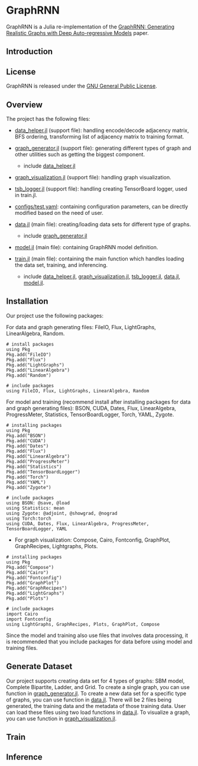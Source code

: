# GraphRNN

GraphRNN is a Julia re-implementation of the [GraphRNN: Generating Realistic Graphs with Deep Auto-regressive Models](https://arxiv.org/pdf/1802.08773.pdf) paper. 

## Introduction

## License
GraphRNN is released under the [GNU General Public License](LICENSE).

## Overview
The project has the following files:
* [data_helper.jl](https://github.com/lequytra/GraphRNN/blob/master/data_helpers.jl) (support file): handling encode/decode adjacency matrix, BFS ordering, transforming list of adjacency matrix to training format.
* [graph_generator.jl](https://github.com/lequytra/GraphRNN/blob/master/graph_generator.jl) (support file): generating different types of graph and other utilities such as getting the biggest component.
  * include [data_helper.jl](https://github.com/lequytra/GraphRNN/blob/master/data_helpers.jl)
* [graph_visualization.jl](https://github.com/lequytra/GraphRNN/blob/master/graph_visualization.jl) (support file): handling graph visualization.
* [tsb_logger.jl](https://github.com/lequytra/GraphRNN/blob/master/tsb_logger.jl) (support file): handling creating TensorBoard logger, used in train.jl.
* [configs/test.yaml](https://github.com/lequytra/GraphRNN/blob/master/configs/test.yaml): containing configuration parameters, can be directly modified based on the need of user.  
  
* [data.jl](https://github.com/lequytra/GraphRNN/blob/master/data.jl) (main file): creating/loading data sets for different type of graphs.
  * include [graph_generator.jl](https://github.com/lequytra/GraphRNN/blob/master/graph_generator.jl)
* [model.jl](https://github.com/lequytra/GraphRNN/blob/master/model.jl) (main file): containing GraphRNN model definition.
* [train.jl](https://github.com/lequytra/GraphRNN/blob/master/train.jl) (main file): containing the main function which handles loading the data set, training, and inferencing. 
  * include [data_helper.jl](https://github.com/lequytra/GraphRNN/blob/master/data_helpers.jl), [graph_visualization.jl](https://github.com/lequytra/GraphRNN/blob/master/graph_visualization.jl), [tsb_logger.jl](https://github.com/lequytra/GraphRNN/blob/master/tsb_logger.jl), [data.jl](https://github.com/lequytra/GraphRNN/blob/master/data.jl), [model.jl](https://github.com/lequytra/GraphRNN/blob/master/model.jl).

## Installation

Our project use the following packages: 

For data and graph generating files: FileIO, Flux, LightGraphs, LinearAlgebra, Random. 
```
# install packages
using Pkg
Pkg.add("FileIO")
Pkg.add("Flux")
Pkg.add("LightGraphs")
Pkg.add("LinearAlgebra")
Pkg.add("Random")

# include packages
using FileIO, Flux, LightGraphs, LinearAlgebra, Random
```
For model and training (recommend install after installing packages for data and graph generating files): BSON, CUDA, Dates, Flux, LinearAlgebra, ProgressMeter, Statistics, TensorBoardLogger, Torch, YAML, Zygote. 
```
# installing packages
using Pkg
Pkg.add("BSON")
Pkg.add("CUDA")
Pkg.add("Dates")
Pkg.add("Flux")
Pkg.add("LinearAlgebra")
Pkg.add("ProgressMeter")
Pkg.add("Statistics")
Pkg.add("TensorBoardLogger")
Pkg.add("Torch")
Pkg.add("YAML")
Pkg.add("Zygote")

# include packages
using BSON: @save, @load
using Statistics: mean
using Zygote: @adjoint, @showgrad, @nograd
using Torch:torch
using CUDA, Dates, Flux, LinearAlgebra, ProgressMeter, TensorBoardLogger, YAML
```
* For graph visualization: Compose, Cairo, Fontconfig, GraphPlot, GraphRecipes, Lightgraphs, Plots. 
```
# installing packages
using Pkg
Pkg.add("Compose")
Pkg.add("Cairo")
Pkg.add("Fontconfig")
Pkg.add("GraphPlot")
Pkg.add("GraphRecipes")
Pkg.add("LightGraphs")
Pkg.add("Plots")

# include packages
import Cairo
import Fontconfig
using LightGraphs, GraphRecipes, Plots, GraphPlot, Compose
```
Since the model and training also use files that involves data processing, it is recommended that you include packages for data before using model and training files.  

## Generate Dataset

Our project supports creating data set for 4 types of graphs: SBM model, Complete Bipartite, Ladder, and Grid. To create a single graph, you can use function in [graph_generator.jl](https://github.com/lequytra/GraphRNN/blob/master/graph_generator.jl). To create a new data set for a specific type of graphs, you can use function in [data.jl](https://github.com/lequytra/GraphRNN/blob/master/data.jl). There will be 2 files being generated, the training data and the metadata of those training data. User can load these files using two load functions in [data.jl](https://github.com/lequytra/GraphRNN/blob/master/data.jl). To visualize a graph, you can use function in [graph_visualization.jl](https://github.com/lequytra/GraphRNN/blob/master/graph_visualization.jl). 

## Train

## Inference

